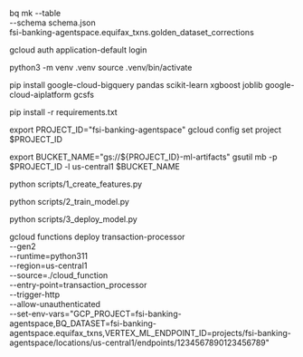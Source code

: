 bq mk --table \
    --schema schema.json \
    fsi-banking-agentspace.equifax_txns.golden_dataset_corrections


gcloud auth application-default login

python3 -m venv .venv
source .venv/bin/activate

pip install google-cloud-bigquery pandas scikit-learn xgboost joblib google-cloud-aiplatform gcsfs

pip install -r requirements.txt

export PROJECT_ID="fsi-banking-agentspace"
gcloud config set project $PROJECT_ID

export BUCKET_NAME="gs://${PROJECT_ID}-ml-artifacts"
gsutil mb -p $PROJECT_ID -l us-central1 $BUCKET_NAME


python scripts/1_create_features.py

python scripts/2_train_model.py

python scripts/3_deploy_model.py


gcloud functions deploy transaction-processor \
  --gen2 \
  --runtime=python311 \
  --region=us-central1 \
  --source=./cloud_function \
  --entry-point=transaction_processor \
  --trigger-http \
  --allow-unauthenticated \
  --set-env-vars="GCP_PROJECT=fsi-banking-agentspace,BQ_DATASET=fsi-banking-agentspace.equifax_txns,VERTEX_ML_ENDPOINT_ID=projects/fsi-banking-agentspace/locations/us-central1/endpoints/1234567890123456789"
